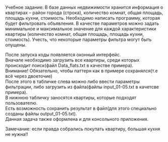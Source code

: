 Учебное задание: 
В базе данных недвижимости хранится информация о квартирах – район города (строка), количество комнат, общая площадь, площадь кухни, стоимость.  Необходимо написать программу, которая будет фильтровать объявления. В качестве параметров можно задать минимальное и максимальное значение для каждой характеристики квартиры (количество комнат, общая площадь, площадь кухни, стоимость). Учесть, что некоторые параметры фильтра могут быть опущены.

После запуска коды появляется оконный интерфейс.  
Вначале необходимо загрузить все квартиры, среди которых происходит поиск(файл Data_flats.txt в качестве примера).  
Внимание! Обязательно, чтобы паттерн как в примере сохранялся(т.е всё через двоеточие)  
После этого в табличке слева можно либо ввести параметры фильтрации, либо загрузить из файла(файлы input_01-05.txt в качетсве примера).  
В нижнюю табличку заносятся квартиры, которые подходят пользователю.  
Есть возможность сохранить результат в файл(для этого специально созданы файлы output_01-05.txt).  
Данная задача также оформлена и для консольного приложения.  

Замечание: если правда собрались покупать квартиру, большая кухня не нужна!!
